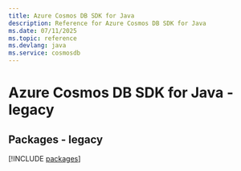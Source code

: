 ```yaml
---
title: Azure Cosmos DB SDK for Java
description: Reference for Azure Cosmos DB SDK for Java
ms.date: 07/11/2025
ms.topic: reference
ms.devlang: java
ms.service: cosmosdb
---
```

# Azure Cosmos DB SDK for Java - legacy
## Packages - legacy
[!INCLUDE [packages](cosmos-db-index.md)]